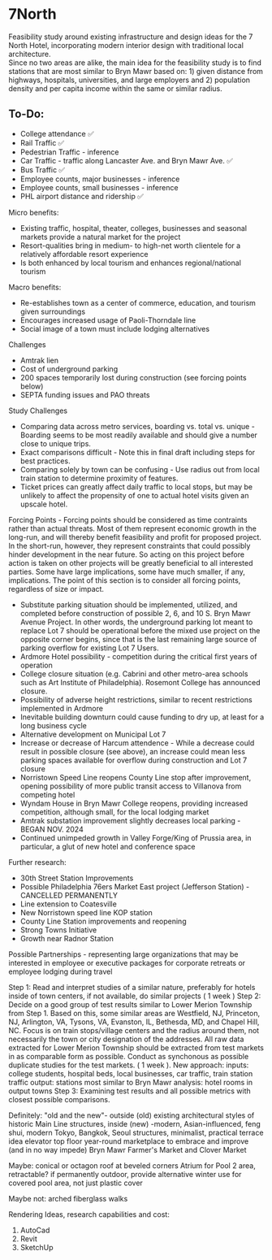 # 7North


Feasibility study around existing infrastructure and design ideas for the 7 North Hotel, incorporating modern interior design with traditional local architecture.  
Since no two areas are alike, the main idea for the feasibility study is to find stations that are most similar to Bryn Mawr based on: 1) given distance from highways, hospitals, universities, and large employers and 2) population density and per capita income within the same or similar radius. 

## To-Do:

* College attendance ✅
* Rail Traffic ✅
* Pedestrian Traffic - inference
* Car Traffic - traffic along Lancaster Ave. and Bryn Mawr Ave. ✅
* Bus Traffic ✅
* Employee counts, major businesses - inference
* Employee counts, small businesses - inference
* PHL airport distance and ridership ✅


Micro benefits:
* Existing traffic, hospital, theater, colleges, businesses and seasonal markets provide a natural market for the project
* Resort-qualities bring in medium- to high-net worth clientele for a relatively affordable resort experience
* Is both enhanced by local tourism and enhances regional/national tourism

Macro benefits:
* Re-establishes town as a center of commerce, education, and tourism given surroundings
* Encourages increased usage of Paoli-Thorndale line
* Social image of a town must include lodging alternatives

Challenges
* Amtrak lien
* Cost of underground parking
* 200 spaces temporarily lost during construction (see forcing points below)
* SEPTA funding issues and PAO threats

Study Challenges 
* Comparing data across metro services, boarding vs. total vs. unique - Boarding seems to be most readily available and should give a number close to unique trips. 
* Exact comparisons difficult - Note this in final draft including steps for best practices. 
* Comparing solely by town can be confusing - Use radius out from local train station to determine proximity of features.
* Ticket prices can greatly affect daily traffic to local stops, but may be unlikely to affect the propensity of one to actual hotel visits given an upscale hotel. 

Forcing Points - Forcing points should be considered as time contraints rather than actual threats. Most of them represent economic growth in the long-run, and will thereby benefit feasibility and profit for proposed project. In the short-run, however, they represent constraints that could possibly hinder development in the near future. So acting on this project before action is taken on other projects will be greatly beneficial to all interested parties. Some have large implications, some have much smaller, if any, implications. The point of this section is to consider all forcing points, regardless of size or impact. 
* Substitute parking situation should be implemented, utilized, and completed before construction of possible 2, 6, and 10 S. Bryn Mawr Avenue Project. In other words, the underground parking lot meant to replace Lot 7 should be operational before the mixed use project on the opposite corner begins, since that is the last remaining large source of parking overflow for existing Lot 7 Users. 
*  Ardmore Hotel possibility - competition during the critical first years of operation
*  College closure situation (e.g. Cabrini and other metro-area schools such as Art Institute of Philadelphia). Rosemont College has announced closure. 
*  Possibility of adverse height restrictions, similar to recent restrictions implemented in Ardmore
*  Inevitable building downturn could cause funding to dry up, at least for a long business cycle
*  Alternative development on Municipal Lot 7
*  Increase or decrease of Harcum attendence - While a decrease could result in possible closure (see above), an increase could mean less parking spaces available for overflow during construction and Lot 7 closure
*  Norristown Speed Line reopens County Line stop after improvement, opening possibility of more public transit access to Villanova from competing hotel
*  Wyndam House in Bryn Mawr College reopens, providing increased competition, although small, for the local lodging market
*  Amtrak substation improvement slightly decreases local parking - BEGAN NOV. 2024
*  Continued unimpeded growth in Valley Forge/King of Prussia area, in particular, a glut of new hotel and conference space

Further research:
* 30th Street Station Improvements
* Possible Philadelphia 76ers Market East project (Jefferson Station) - CANCELLED PERMANENTLY
* Line extension to Coatesville
* New Norristown speed line KOP station
* County Line Station improvements and reopening
* Strong Towns Initiative
* Growth near Radnor Station

Possible Partnerships - representing large organizations that may be interested in employee or executive packages for corporate retreats or employee lodging during travel

Step 1: Read and interpret studies of a similar nature, preferably for hotels inside of town centers, if not available, do similar projects ( 1 week )
Step 2: Decide on a good group of test results similar to Lower Merion Township from Step 1. Based on this, some similar areas are Westfield, NJ, Princeton, NJ, Arlington, VA, Tysons, VA, Evanston, IL, Bethesda, MD, and Chapel Hill, NC. Focus is on train stops/village centers and the radius around them, not necessarily the town or city designation of the addresses. All raw data extracted for Lower Merion Township should be extracted from test markets in as comparable form as possible. Conduct as synchonous as possible duplicate studies for the test markets. ( 1 week ).
    New approach: inputs: college students, hospital beds, local businesses, car traffic, train station traffic output: stations most similar to Bryn Mawr analysis: hotel rooms in output towns
Step 3:
Examining test results and all possible metrics with closest possible comparisons. 



Definitely:
"old and the new"- outside (old) existing architectural styles of historic Main Line structures, inside (new) -modern, Asian-influenced, feng shui, modern Tokyo, Bangkok, Seoul structures, minimalist, practical
terrace idea
elevator top floor
year-round marketplace to embrace and improve (and in no way impede) Bryn Mawr Farmer's Market and Clover Market

Maybe:
conical or octagon roof at beveled corners
Atrium for Pool 2 area, retractable? if permanently outdoor, provide alternative winter use for covered pool area, not just plastic cover

Maybe not:
arched fiberglass walks


Rendering Ideas, research capabilities and cost:
1. AutoCad
2. Revit
3. SketchUp







